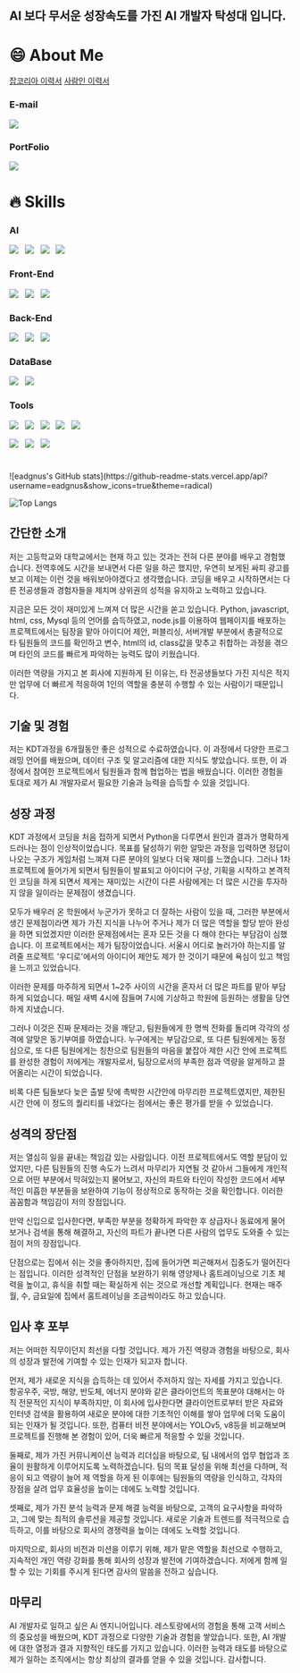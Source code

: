 ## AI 보다 무서운 성장속도를 가진 AI 개발자 탁성대 입니다.

# 😄 About Me
[잡코리아 이력서](https://www.jobkorea.co.kr/User/Resume/View?rNo=24843464&afterEdit=1)
[사람인 이력서](https://www.saramin.co.kr/zf_user/member/resume-manage/edit?res_idx=24837414)

### E-mail
<p>
  <a href="mailto:de_crystal@naver.com" target="_blank">
    <img src="https://img.shields.io/badge/de_crystal@naver.com-red?style=for-the-badge&logo=gmail&logoColor=white"/>
  </a>
</p>

### PortFolio
<p>
  <a href="https://morning-collarbone-330.notion.site/67674077d0674768b38445ddbf3883d1" target="_blank">
    <img src="https://img.shields.io/badge/PortFolio-6DB33F?style=for-the-badge&logo=notion&logoColor=black"/>
  </a>
</p>


# 🔥 Skills

### AI
<p>
  <img src="https://img.shields.io/badge/PyTorch-EE4C2C?style=flat&logo=pytorch&logoColor=white"/>&nbsp;&nbsp;
  <img src="https://img.shields.io/badge/Scikit Learn-F7931E?style=flat&logo=scikitlearn&logoColor=white"/>&nbsp;&nbsp;
  <img src="https://img.shields.io/badge/OpenCV-5C3EE8?style=flat&logo=opencv&logoColor=white"/>&nbsp;&nbsp;
  <img src="https://img.shields.io/badge/YOLO-00FFFF?style=flat&logo=yolo&logoColor=white"/>
</p>


### Front-End
<p>
  <img src="https://img.shields.io/badge/HTML5-E34F26?style=flat&logo=html5&logoColor=white"/>&nbsp;&nbsp;
    <img src="https://img.shields.io/badge/CSS3-1572B6?style=flat&logo=css3&logoColor=white"/>&nbsp;&nbsp;
  <img src="https://img.shields.io/badge/JavaScript-gray?style=flat&logo=JavaScript&logoColor=F7DF1E"/>&nbsp;&nbsp;
</p>

### Back-End
<p>
  <img src="https://img.shields.io/badge/Flask-6DB33F?style=flat&logo=Flask&logoColor=white"/>&nbsp;&nbsp;
    <img src="https://img.shields.io/badge/Node.js-c2c5c5?style=flat&logo=Node.js&logoColor=339933"/>&nbsp;&nbsp;
  <img src="https://img.shields.io/badge/FastAPI-009688?style=flat&logo=fastapi&logoColor=4479A1"/>&nbsp;&nbsp;
    
</p>

### DataBase
<p>
    <img src="https://img.shields.io/badge/MySQL-f1d8d9?style=flat&logo=MySQL&logoColor=4479A1"/>&nbsp;&nbsp;
    <img src="https://img.shields.io/badge/MongoDB-47A248?style=flat&logo=MongoDB&logoColor=white"/>
</p>

### Tools
<p>
  <img src="https://img.shields.io/badge/Notion-b4f5bd?style=flat&logo=Notion&logoColor=black"/>&nbsp;&nbsp;
    <img src="https://img.shields.io/badge/GitHub-gray?style=flat&logo=GitHub&logoColor=black"/>&nbsp;&nbsp;
  <img src="https://img.shields.io/badge/Git-blue?style=flat&logo=Git&logoColor=F05032"/>&nbsp;&nbsp;
    <img src="https://img.shields.io/badge/Slack-4A154B?style=flat&logo=Slack&logoColor=white"/>&nbsp;&nbsp;
  <img src="https://img.shields.io/badge/Discord-5865F2?style=flat&logo=Discord&logoColor=white"/>
</p>

<p>
  <img src="https://img.shields.io/badge/pyCharm-000000?style=flat&logo=pycharm&logoColor=white"/>&nbsp;&nbsp;
  <img src="https://img.shields.io/badge/jupyter-F37626?style=flat&logo=jupyter&logoColor=white"/>&nbsp;&nbsp;
  <img src="https://img.shields.io/badge/VScode-007ACC?style=flat&logo=visualstudiocode&logoColor=white"/>&nbsp;&nbsp;
</p>

#


<div>
  <p>
![eadgnus's GitHub stats](https://github-readme-stats.vercel.app/api?username=eadgnus&show_icons=true&theme=radical)


![Top Langs](https://github-readme-stats.vercel.app/api/top-langs/?username=eadgnus&layout=compact&theme=tokyonight)
</p>
</div>

## 간단한 소개
저는 고등학교와 대학교에서는 현재 하고 있는 것과는 전혀 다른 분야를 배우고 경험했습니다. 전역후에도 시간을 보내면서 다른 일을 하곤 했지만, 우연히 보게된 싸피 광고를 보고 이제는 이런 것을 배워보아야겠다고 생각했습니다. 코딩을 배우고 시작하면서는 다른 전공생들과 경험자들을 제치며 상위권의 성적을 유지하고 노력하고 있습니다. 

지금은 모든 것이 재미있게 느껴져 더 많은 시간을 쏟고 있습니다. Python, javascript, html, css, Mysql 등의 언어를 습득하였고, node.js를 이용하여 웹페이지를 배포하는 프로젝트에서는 팀장을 맡아 아이디어 제안, 퍼블리싱, 서버개발 부분에서 총괄적으로 타 팀원들의 코드를 확인하고 변수, html의 id, class값을 맞추고 취합하는 과정을 겪으며 타인의 코드를 빠르게 파악하는 능력도 많이 키웠습니다. 

이러한 역량을 가지고 본 회사에 지원하게 된 이유는, 타 전공생들보다 가진 지식은 적지만 업무에 더 빠르게 적응하여 1인의 역할을 충분히 수행할 수 있는 사람이기 때문입니다.

## 기술 및 경험

저는 KDT과정을 6개월동안 좋은 성적으로 수료하였습니다. 이 과정에서 다양한 프로그래밍 언어를 배웠으며, 데이터 구조 및 알고리즘에 대한 지식도 쌓았습니다. 또한, 이 과정에서 참여한 프로젝트에서 팀원들과 함께 협업하는 법을 배웠습니다. 이러한 경험을 토대로 제가 AI 개발자로서 필요한 기술과 능력을 습득할 수 있을 것입니다.

## 성장 과정
KDT 과정에서 코딩을 처음 접하게 되면서 Python을 다루면서 원인과 결과가 명확하게 드러나는 점이 인상적이었습니다. 
목표를 달성하기 위한 알맞은 과정을 입력하면 정답이 나오는 구조가 게임처럼 느껴져 다른 분야의 일보다 더욱 재미를 느꼈습니다. 그러나 1차 프로젝트에 들어가게 되면서 팀원들이 발표되고 아이디어 구상, 기획을 시작하고 본격적인 코딩을 하게 되면서 제게는 재미있는 시간이 다른 사람에게는 더 많은 시간을 투자하지 않을 일이라는 문제점이 생겼습니다. 

모두가 배우러 온 학원에서 누군가가 못하고 더 잘하는 사람이 있을 때, 그러한 부분에서 생긴 문제점이라면 제가 가진 지식을 나누어 주거나 제가 더 많은 역할을 할당 받아 완성을 하면 되었겠지만 이러한 문제점에서는 혼자 모든 것을 다 해야 한다는 부담감이 심했습니다.
이 프로젝트에서는 제가 팀장이었습니다. 서울시 어디로 놀러가야 하는지를 알려줄 프로젝트 '우디로'에서의 아이디어 제안도 제가 한 것이기 때문에 욕심이 있고 책임을 느끼고 있었습니다. 

이러한 문제를 마주하게 되면서 1~2주 사이의 시간을 혼자서 더 많은 파트를 맡아 부담하게 되었습니다. 매일 새벽 4시에 잠들며 7시에 기상하고 학원에 등원하는 생활을 당연하게 지냈습니다. 

그러나 이것은 진짜 문제라는 것을 깨닫고, 팀원들에게 한 명씩 전화를 돌리며 각각의 성격에 알맞은 동기부여를 하였습니다. 
누구에게는 부담감으로, 또 다른 팀원에게는 동정심으로, 또 다른 팀원에게는 칭찬으로 팀원들의 마음을 붙잡아 제한 시간 안에 프로젝트를 완성한 경험이 저에게는 개발자로서, 팀장으로서의 부족한 점과 역량을 알게하고 끌어올리는 시간이 되었습니다. 

비록 다른 팀들보다 늦은 출발 탓에 촉박한 시간안에 마무리한 프로젝트였지만, 제한된 시간 안에 이 정도의 퀄리티를 내었다는 점에서는 좋은 평가를 받을 수 있었습니다.

## 성격의 장단점

저는 열심히 일을 끝내는 책임감 있는 사람입니다. 이전 프로젝트에서도 역할 분담이 있었지만, 다른 팀원들의 진행 속도가 느려서 마무리가 지연될 것 같아서 그들에게 개인적으로 어떤 부분에서 막혀있는지 물어보고, 자신의 파트와 타인이 작성한 코드에서 세부적인 미흡한 부분들을 보완하여 기능이 정상적으로 동작하는 것을 확인합니다. 이러한 꼼꼼함과 책임감이 저의 장점입니다. 

만약 신입으로 입사한다면, 부족한 부분을 정확하게 파악한 후 상급자나 동료에게 물어보거나 검색을 통해 해결하고, 자신의 파트가 끝나면 다른 사람의 업무도 도와줄 수 있는 점이 저의 장점입니다. 

단점으로는 집에서 쉬는 것을 좋아하지만, 집에 들어가면 피곤해져서 집중도가 떨어진다는 점입니다. 이러한 성격적인 단점을 보완하기 위해 영양제나 홈트레이닝으로 기초 체력을 높이고, 휴식을 취할 때는 확실하게 쉬는 것으로 개선할 계획입니다. 현재는 매주 월, 수, 금요일에 집에서 홈트레이닝을 조금씩이라도 하고 있습니다.

## 입사 후 포부

저는 어떠한 직무이던지 최선을 다할 것입니다. 제가 가진 역량과 경험을 바탕으로, 회사의 성장과 발전에 기여할 수 있는 인재가 되고자 합니다. 

먼저, 제가 새로운 지식을 습득하는 데 있어서 주저하지 않는 자세를 가지고 있습니다. 항공우주, 국방, 해양, 반도체, 에너지 분야와 같은 클라이언트의 목표분야 대해서는 아직 전문적인 지식이 부족하지만, 이 회사에 입사한다면 클라이언트로부터 받은 자료와 인터넷 검색을 활용하여 새로운 분야에 대한 기초적인 이해를 쌓아 업무에 더욱 도움이 되는 인재가 될 것입니다. 또한, 컴퓨터 비전 분야에서는 YOLOv5, v8등을 비교해보며 프로젝트를 진행해 본 경험이 있어, 더욱 빠르게 적응할 수 있을 것입니다.

둘째로, 제가 가진 커뮤니케이션 능력과 리더십을 바탕으로, 팀 내에서의 업무 협업과 조율이 원활하게 이루어지도록 노력하겠습니다. 팀의 목표 달성을 위해 최선을 다하며, 적응이 되고 역량이 늘어 제 역할을 하게 된 이후에는 팀원들의 역량을 인식하고, 각자의 장점을 살려 업무 효율성을 높이는 데에도 노력할 것입니다.

셋째로, 제가 가진 분석 능력과 문제 해결 능력을 바탕으로, 고객의 요구사항을 파악하고, 그에 맞는 최적의 솔루션을 제공할 것입니다. 새로운 기술과 트렌드를 적극적으로 습득하고, 이를 바탕으로 회사의 경쟁력을 높이는 데에도 노력할 것입니다.

마지막으로, 회사의 비전과 미션을 이루기 위해, 제가 맡은 역할을 최선으로 수행하고, 지속적인 개인 역량 강화를 통해 회사의 성장과 발전에 기여하겠습니다. 저에게 함께 일할 수 있는 기회를 주시게 된다면 감사의 말씀을 전하고 싶습니다.

## 마무리

AI 개발자로 일하고 싶은 Ai 엔지니어입니다. 레스토랑에서의 경험을 통해 고객 서비스의 중요성을 배웠으며, KDT 과정으로 다양한 기술과 경험을 쌓았습니다. 또한, AI 개발에 대한 열정과 결과 지향적인 태도를 가지고 있습니다. 이러한 능력과 태도를 바탕으로 제가 일하는 조직에서는 항상 최상의 결과를 얻을 수 있을 것입니다. 감사합니다.


